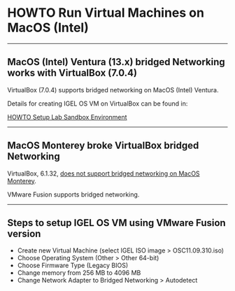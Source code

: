 # HOWTO Run Virtual Machines on MacOS (Intel)

-----

## MacOS (Intel) Ventura (13.x) bridged Networking works with VirtualBox (7.0.4)

VirtualBox (7.0.4) supports bridged networking on MacOS (Intel) Ventura.

Details for creating IGEL OS VM on VirtualBox can be found in:

[HOWTO Setup Lab Sandbox Environment](HOWTO-Setup-Lab-Sandbox-Environment.md)

-----

## MacOS Monterey broke VirtualBox bridged Networking

VirtualBox, 6.1.32, [does not support bridged networking on MacOS Monterey](https://forums.virtualbox.org/viewtopic.php?f=8&t=105174&p=513054&hilit=bridged#p513054).

VMware Fusion supports bridged networking.

-----

## Steps to setup IGEL OS VM using VMware Fusion version

- Create new Virtual Machine (select IGEL ISO image > OSC11.09.310.iso)
- Choose Operating System (Other > Other 64-bit)
- Choose Firmware Type (Legacy BIOS)
- Change memory from 256 MB to 4096 MB
- Change Network Adapter to Bridged Networking > Autodetect
